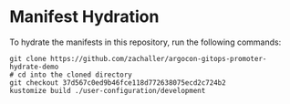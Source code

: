 # Manifest Hydration

To hydrate the manifests in this repository, run the following commands:

```shell
git clone https://github.com/zachaller/argocon-gitops-promoter-hydrate-demo
# cd into the cloned directory
git checkout 37d567c0ed9b46fce118d772638075ecd2c724b2
kustomize build ./user-configuration/development
```
